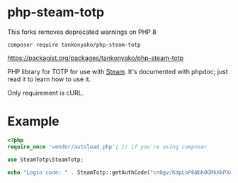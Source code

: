 # php-steam-totp

This forks removes deprecated warnings on PHP 8

```composer require tankonyako/php-steam-totp```

https://packagist.org/packages/tankonyako/php-steam-totp

PHP library for TOTP for use with [Steam](http://steampowered.com). It's documented with phpdoc; just read it to learn
how to use it.

Only requirement is cURL.

# Example

```php
<?php
require_once 'vendor/autoload.php'; // if you're using composer

use SteamTotp\SteamTotp;

echo "Login code: " . SteamTotp::getAuthCode("cnOgv/KdpLoP6Nbh0GMkXkPXALQ=");
```
